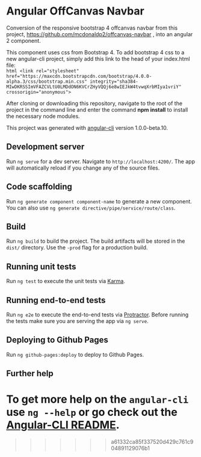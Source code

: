 # Angular OffCanvas Navbar
Conversion of the responsive bootstrap 4 offcanvas navbar from this project, https://github.com/mcdonaldp2/offcanvas-navbar , into an angular 2 component.

This component uses css from Bootstrap 4. To add bootstrap 4 css to a new angular-cli project, simply add this link to the head of your index.html file:     
      ```html
      <link rel="stylesheet" href="https://maxcdn.bootstrapcdn.com/bootstrap/4.0.0-alpha.3/css/bootstrap.min.css" integrity="sha384-MIwDKRSSImVFAZCVLtU0LMDdON6KVCrZHyVQQj6e8wIEJkW4tvwqXrbMIya1vriY" crossorigin="anonymous">
      ```

After cloning or downloading this repository, navigate to the root of the project in the command line and enter the command **npm install** to install the necessary node modules.

This project was generated with [angular-cli](https://github.com/angular/angular-cli) version 1.0.0-beta.10.

## Development server
Run `ng serve` for a dev server. Navigate to `http://localhost:4200/`. The app will automatically reload if you change any of the source files.

## Code scaffolding

Run `ng generate component component-name` to generate a new component. You can also use `ng generate directive/pipe/service/route/class`.

## Build

Run `ng build` to build the project. The build artifacts will be stored in the `dist/` directory. Use the `-prod` flag for a production build.

## Running unit tests

Run `ng test` to execute the unit tests via [Karma](https://karma-runner.github.io).

## Running end-to-end tests

Run `ng e2e` to execute the end-to-end tests via [Protractor](http://www.protractortest.org/). 
Before running the tests make sure you are serving the app via `ng serve`.

## Deploying to Github Pages

Run `ng github-pages:deploy` to deploy to Github Pages.

## Further help

To get more help on the `angular-cli` use `ng --help` or go check out the [Angular-CLI README](https://github.com/angular/angular-cli/blob/master/README.md).
=======

>>>>>>> a61332ca85f337520d429c761c904891129076b1
